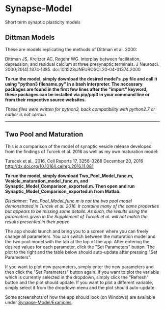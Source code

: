 # Synapse-Model
Short term synaptic plasticity models

## Dittman Models
These are models replicating the methods of Dittman et al. 2000:

Dittman JS, Kreitzer AC, Regehr WG. Interplay between facilitation, depression, and residual calcium at three presynaptic terminals. J Neurosci. 2000;20(4):1374‐1385. doi:10.1523/JNEUROSCI.20-04-01374.2000

**To run the model, simply download the desired model's .py file and call it using "python3 filename.py" in a bash interpreter. The necessary packages are found in the first few lines after the "import" keyword, these packages can be installed via pip/pip3 in your command line or from their respective source websites.**

*These files were written for python3, back compatibility with python2.7 or earlier is not certain*

___

## Two Pool and Maturation
This is a comparison of the model of synaptic vesicle release developed from the findings of Turcek et al. 2016 as well as my own maturation model:

Turecek et al., 2016, Cell Reports 17, 3256–3268
December 20, 2016
http://dx.doi.org/10.1016/j.celrep.2016.11.081

**To run the model, simply download Two_Pool_Model_func.m, Vesicle_maturation_model_func.m, and Synaptic_Model_Comparison_exported.m. Then open and run Synaptic_Model_Comparison_exported.m from Matlab.**

*Disclaimer: Two_Pool_Model_func.m is not the two pool model demonstrated in Turcek et al. 2016. It contains many of the same properties but appears to be missing some details. As such, the results using the parameters given in the Supplement of Turcek et al. will not match the results presented in their paper.*

The app should launch and bring you to a screen where you can freely change all parameters. You can switch between the maturation model and the two pool model with the tab at the top of the app. After entering the desired values for each parameter, click the "Set Parameters" button. The plot to the right and the table below should auto-update after pressing "Set Parameters".

If you want to plot new parameters, simply enter the new parameters and then click the "Set Parameters" button again. If you want to plot the variable which is currently selected in the dropdown, simply click the "Refresh" button and the plot should update. If you want to plot a different variable, simply select it from the dropdown menu and the plot should auto-update.

Some screenshots of how the app should look (on Windows) are available under [Synapse-Model/Examples](Examples)
